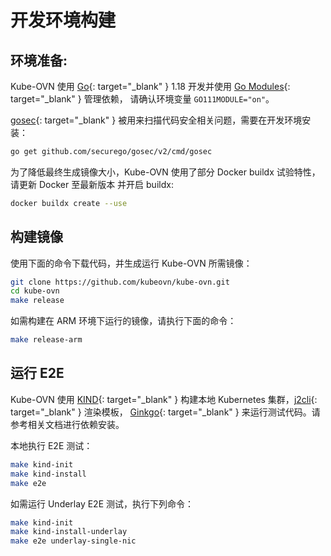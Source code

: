 # 开发环境构建

## 环境准备:

Kube-OVN 使用 [Go](https://golang.org/){: target="_blank" } 1.18 开发并使用 [Go Modules](https://github.com/golang/go/wiki/Modules){: target="_blank" } 管理依赖，
请确认环境变量 `GO111MODULE="on"`。

[gosec](https://github.com/securego/gosec){: target="_blank" } 被用来扫描代码安全相关问题，需要在开发环境安装：

```bash
go get github.com/securego/gosec/v2/cmd/gosec
```

为了降低最终生成镜像大小，Kube-OVN 使用了部分 Docker buildx 试验特性，请更新 Docker 至最新版本
并开启 buildx:

```bash
docker buildx create --use
```

## 构建镜像

使用下面的命令下载代码，并生成运行 Kube-OVN 所需镜像：

```bash
git clone https://github.com/kubeovn/kube-ovn.git
cd kube-ovn
make release
```

如需构建在 ARM 环境下运行的镜像，请执行下面的命令：

```bash
make release-arm
```

## 运行 E2E

Kube-OVN 使用 [KIND](https://kind.sigs.k8s.io/){: target="_blank" } 构建本地 Kubernetes 集群，[j2cli](https://github.com/kolypto/j2cli){: target="_blank" } 渲染模板，
[Ginkgo](https://onsi.github.io/ginkgo/){: target="_blank" } 来运行测试代码。请参考相关文档进行依赖安装。

本地执行 E2E 测试：

```bash
make kind-init
make kind-install
make e2e
```

如需运行 Underlay E2E 测试，执行下列命令：
```bash
make kind-init
make kind-install-underlay
make e2e underlay-single-nic
```
